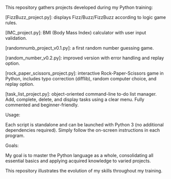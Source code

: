 This repository gathers projects developed during my Python training:

[FizzBuzz_project.py]: displays Fizz/Buzz/FizzBuzz according to logic game rules.

[IMC_project.py]: BMI (Body Mass Index) calculator with user input validation.

[randomnumb_project_v0.1.py]: a first random number guessing game.

[random_number_v0.2.py]: improved version with error handling and replay option.

[rock_paper_scissors_project.py]: interactive Rock-Paper-Scissors game in Python, includes typo correction (difflib), random computer choice, and replay option.

[task_list_project.py]: object-oriented command-line to-do list manager. Add, complete, delete, and display tasks using a clear menu. Fully commented and beginner-friendly.

Usage:

Each script is standalone and can be launched with Python 3 (no additional dependencies required).
Simply follow the on-screen instructions in each program.

Goals:

My goal is to master the Python language as a whole, consolidating all essential basics and applying acquired knowledge to varied projects.

This repository illustrates the evolution of my skills throughout my training.
